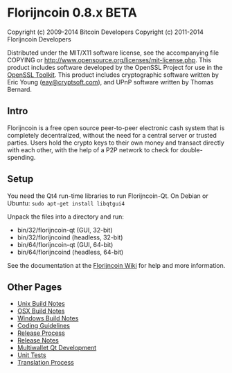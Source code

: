 Florijncoin 0.8.x BETA
====================

Copyright (c) 2009-2014 Bitcoin Developers
Copyright (c) 2011-2014 Florijncoin Developers

Distributed under the MIT/X11 software license, see the accompanying
file COPYING or http://www.opensource.org/licenses/mit-license.php.
This product includes software developed by the OpenSSL Project for use in the [OpenSSL Toolkit](http://www.openssl.org/). This product includes
cryptographic software written by Eric Young ([eay@cryptsoft.com](mailto:eay@cryptsoft.com)), and UPnP software written by Thomas Bernard.


Intro
---------------------
Florijncoin is a free open source peer-to-peer electronic cash system that is
completely decentralized, without the need for a central server or trusted
parties.  Users hold the crypto keys to their own money and transact directly
with each other, with the help of a P2P network to check for double-spending.


Setup
---------------------
You need the Qt4 run-time libraries to run Florijncoin-Qt. On Debian or Ubuntu:
	`sudo apt-get install libqtgui4`

Unpack the files into a directory and run:

- bin/32/florijncoin-qt (GUI, 32-bit)
- bin/32/florijncoind (headless, 32-bit)
- bin/64/florijncoin-qt (GUI, 64-bit)
- bin/64/florijncoind (headless, 64-bit)

See the documentation at the [Florijncoin Wiki](http://florijncoin.info)
for help and more information.


Other Pages
---------------------
- [Unix Build Notes](build-unix.md)
- [OSX Build Notes](build-osx.md)
- [Windows Build Notes](build-msw.md)
- [Coding Guidelines](coding.md)
- [Release Process](release-process.md)
- [Release Notes](release-notes.md)
- [Multiwallet Qt Development](multiwallet-qt.md)
- [Unit Tests](unit-tests.md)
- [Translation Process](translation_process.md)
